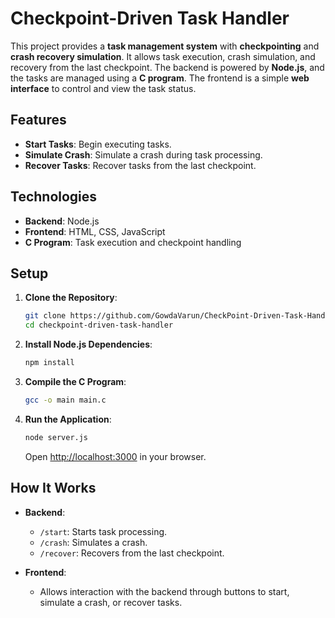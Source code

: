 

# **Checkpoint-Driven Task Handler**

This project provides a **task management system** with **checkpointing** and **crash recovery simulation**. It allows task execution, crash simulation, and recovery from the last checkpoint. The backend is powered by **Node.js**, and the tasks are managed using a **C program**. The frontend is a simple **web interface** to control and view the task status.

## **Features**

- **Start Tasks**: Begin executing tasks.
- **Simulate Crash**: Simulate a crash during task processing.
- **Recover Tasks**: Recover tasks from the last checkpoint.
  
## **Technologies**

- **Backend**: Node.js
- **Frontend**: HTML, CSS, JavaScript
- **C Program**: Task execution and checkpoint handling

## **Setup**

1. **Clone the Repository**:
   ```bash
   git clone https://github.com/GowdaVarun/CheckPoint-Driven-Task-Handler.git
   cd checkpoint-driven-task-handler
   ```

2. **Install Node.js Dependencies**:
   ```bash
   npm install
   ```

3. **Compile the C Program**:
   ```bash
   gcc -o main main.c
   ```

4. **Run the Application**:
   ```bash
   node server.js
   ```

   Open [http://localhost:3000](http://localhost:3000) in your browser.

## **How It Works**

- **Backend**:
  - `/start`: Starts task processing.
  - `/crash`: Simulates a crash.
  - `/recover`: Recovers from the last checkpoint.
  
- **Frontend**: 
  - Allows interaction with the backend through buttons to start, simulate a crash, or recover tasks.

